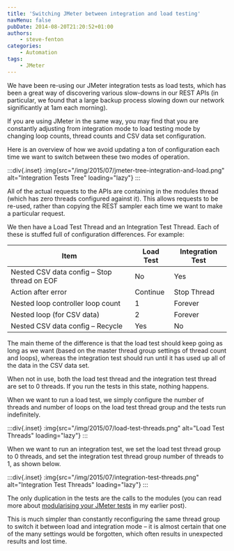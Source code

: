 ```yaml
---
title: 'Switching JMeter between integration and load testing'
navMenu: false
pubDate: 2014-08-20T21:20:52+01:00
authors:
    - steve-fenton
categories:
    - Automation
tags:
    - JMeter
---
```


We have been re-using our JMeter integration tests as load tests, which has been a great way of discovering various slow-downs in our REST APIs (in particular, we found that a large backup process slowing down our network significantly at 1am each morning).

If you are using JMeter in the same way, you may find that you are constantly adjusting from integration mode to load testing mode by changing loop counts, thread counts and CSV data set configuration.

Here is an overview of how we avoid updating a ton of configuration each time we want to switch between these two modes of operation.

:::div{.inset}
:img{src="/img/2015/07/jmeter-tree-integration-and-load.png" alt="Integration Tests Tree" loading="lazy"}
:::

All of the actual requests to the APIs are containing in the modules thread (which has zero threads configured against it). This allows requests to be re-used, rather than copying the REST sampler each time we want to make a particular request.

We then have a Load Test Thread and an Integration Test Thread. Each of these is stuffed full of configuration differences. For example:

| Item                                        | Load Test | Integration Test |
|---------------------------------------------|-----------|------------------|
| Nested CSV data config – Stop thread on EOF | No        | Yes              |
| Action after error                          | Continue  | Stop Thread      |
| Nested loop controller loop count           | 1         | Forever          |
| Nested loop (for CSV data)                  | 2         | Forever          |
| Nested CSV data config – Recycle            | Yes       | No               |

The main theme of the difference is that the load test should keep going as long as we want (based on the master thread group settings of thread count and loops), whereas the integration test should run until it has used up all of the data in the CSV data set.

When not in use, both the load test thread and the integration test thread are set to 0 threads. If you run the tests in this state, nothing happens.

When we want to run a load test, we simply configure the number of threads and number of loops on the load test thread group and the tests run indefinitely.

:::div{.inset}
:img{src="/img/2015/07/load-test-threads.png" alt="Load Test Threads" loading="lazy"}
:::

When we want to run an integration test, we set the load test thread group to 0 threads, and set the integration test thread group number of threads to 1, as shown below.

:::div{.inset}
:img{src="/img/2015/07/integration-test-threads.png" alt="Integration Test Threads" loading="lazy"}
:::

The only duplication in the tests are the calls to the modules (you can read more about [modularising your JMeter tests](/blog/2012/06/modularising-jmeter-tests/) in my earlier post).

This is much simpler than constantly reconfiguring the same thread group to switch it between load and integration mode – it is almost certain that one of the many settings would be forgotten, which often results in unexpected results and lost time.